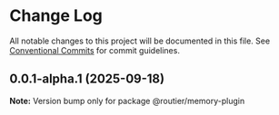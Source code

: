 # Change Log

All notable changes to this project will be documented in this file.
See [Conventional Commits](https://conventionalcommits.org) for commit guidelines.

## 0.0.1-alpha.1 (2025-09-18)

**Note:** Version bump only for package @routier/memory-plugin
